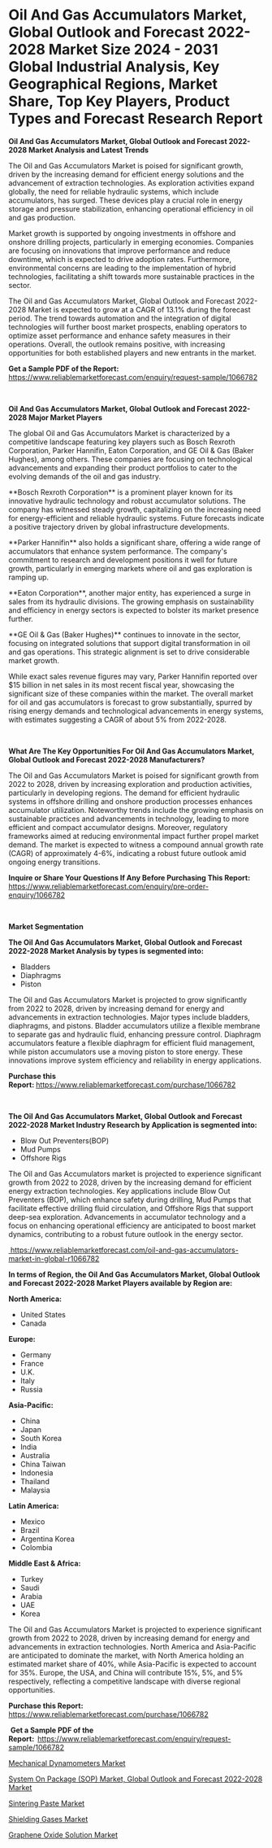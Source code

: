 <p><h1>Oil And Gas Accumulators Market, Global Outlook and Forecast 2022-2028 Market Size 2024 - 2031 Global Industrial Analysis, Key Geographical Regions, Market Share, Top Key Players, Product Types and Forecast Research Report</h1></p><p><strong>Oil And Gas Accumulators Market, Global Outlook and Forecast 2022-2028 Market Analysis and Latest Trends</strong></p>
<p><p>The Oil and Gas Accumulators Market is poised for significant growth, driven by the increasing demand for efficient energy solutions and the advancement of extraction technologies. As exploration activities expand globally, the need for reliable hydraulic systems, which include accumulators, has surged. These devices play a crucial role in energy storage and pressure stabilization, enhancing operational efficiency in oil and gas production.</p><p>Market growth is supported by ongoing investments in offshore and onshore drilling projects, particularly in emerging economies. Companies are focusing on innovations that improve performance and reduce downtime, which is expected to drive adoption rates. Furthermore, environmental concerns are leading to the implementation of hybrid technologies, facilitating a shift towards more sustainable practices in the sector.</p><p>The Oil and Gas Accumulators Market, Global Outlook and Forecast 2022-2028 Market is expected to grow at a CAGR of 13.1% during the forecast period. The trend towards automation and the integration of digital technologies will further boost market prospects, enabling operators to optimize asset performance and enhance safety measures in their operations. Overall, the outlook remains positive, with increasing opportunities for both established players and new entrants in the market.</p></p>
<p><strong>Get a Sample PDF of the Report:&nbsp;</strong> <a href="https://www.reliablemarketforecast.com/enquiry/request-sample/1066782">https://www.reliablemarketforecast.com/enquiry/request-sample/1066782</a></p>
<p>&nbsp;</p>
<p><strong>Oil And Gas Accumulators Market, Global Outlook and Forecast 2022-2028 Major Market Players</strong></p>
<p><p>The global Oil and Gas Accumulators Market is characterized by a competitive landscape featuring key players such as Bosch Rexroth Corporation, Parker Hannifin, Eaton Corporation, and GE Oil & Gas (Baker Hughes), among others. These companies are focusing on technological advancements and expanding their product portfolios to cater to the evolving demands of the oil and gas industry.</p><p>**Bosch Rexroth Corporation** is a prominent player known for its innovative hydraulic technology and robust accumulator solutions. The company has witnessed steady growth, capitalizing on the increasing need for energy-efficient and reliable hydraulic systems. Future forecasts indicate a positive trajectory driven by global infrastructure developments.</p><p>**Parker Hannifin** also holds a significant share, offering a wide range of accumulators that enhance system performance. The company's commitment to research and development positions it well for future growth, particularly in emerging markets where oil and gas exploration is ramping up.</p><p>**Eaton Corporation**, another major entity, has experienced a surge in sales from its hydraulic divisions. The growing emphasis on sustainability and efficiency in energy sectors is expected to bolster its market presence further.</p><p>**GE Oil & Gas (Baker Hughes)** continues to innovate in the sector, focusing on integrated solutions that support digital transformation in oil and gas operations. This strategic alignment is set to drive considerable market growth.</p><p>While exact sales revenue figures may vary, Parker Hannifin reported over $15 billion in net sales in its most recent fiscal year, showcasing the significant size of these companies within the market. The overall market for oil and gas accumulators is forecast to grow substantially, spurred by rising energy demands and technological advancements in energy systems, with estimates suggesting a CAGR of about 5% from 2022-2028.</p></p>
<p>&nbsp;</p>
<p><strong>What Are The Key Opportunities For Oil And Gas Accumulators Market, Global Outlook and Forecast 2022-2028 Manufacturers?</strong></p>
<p><p>The Oil and Gas Accumulators Market is poised for significant growth from 2022 to 2028, driven by increasing exploration and production activities, particularly in developing regions. The demand for efficient hydraulic systems in offshore drilling and onshore production processes enhances accumulator utilization. Noteworthy trends include the growing emphasis on sustainable practices and advancements in technology, leading to more efficient and compact accumulator designs. Moreover, regulatory frameworks aimed at reducing environmental impact further propel market demand. The market is expected to witness a compound annual growth rate (CAGR) of approximately 4-6%, indicating a robust future outlook amid ongoing energy transitions.</p></p>
<p><strong>Inquire or Share Your Questions If Any Before Purchasing This Report:</strong> <a href="https://www.reliablemarketforecast.com/enquiry/pre-order-enquiry/1066782">https://www.reliablemarketforecast.com/enquiry/pre-order-enquiry/1066782</a></p>
<p>&nbsp;</p>
<p><strong>Market Segmentation</strong></p>
<p><strong>The Oil And Gas Accumulators Market, Global Outlook and Forecast 2022-2028 Market Analysis by types is segmented into:</strong></p>
<p><ul><li>Bladders</li><li>Diaphragms</li><li>Piston</li></ul></p>
<p><p>The Oil and Gas Accumulators Market is projected to grow significantly from 2022 to 2028, driven by increasing demand for energy and advancements in extraction technologies. Major types include bladders, diaphragms, and pistons. Bladder accumulators utilize a flexible membrane to separate gas and hydraulic fluid, enhancing pressure control. Diaphragm accumulators feature a flexible diaphragm for efficient fluid management, while piston accumulators use a moving piston to store energy. These innovations improve system efficiency and reliability in energy applications.</p></p>
<p><strong>Purchase this Report:&nbsp;</strong><a href="https://www.reliablemarketforecast.com/purchase/1066782">https://www.reliablemarketforecast.com/purchase/1066782</a></p>
<p>&nbsp;</p>
<p><strong>The Oil And Gas Accumulators Market, Global Outlook and Forecast 2022-2028 Market Industry Research by Application is segmented into:</strong></p>
<p><ul><li>Blow Out Preventers(BOP)</li><li>Mud Pumps</li><li>Offshore Rigs</li></ul></p>
<p><p>The Oil and Gas Accumulators market is projected to experience significant growth from 2022 to 2028, driven by the increasing demand for efficient energy extraction technologies. Key applications include Blow Out Preventers (BOP), which enhance safety during drilling, Mud Pumps that facilitate effective drilling fluid circulation, and Offshore Rigs that support deep-sea exploration. Advancements in accumulator technology and a focus on enhancing operational efficiency are anticipated to boost market dynamics, contributing to a robust future outlook in the energy sector.</p></p>
<p><a href="https://www.reliablemarketforecast.com/oil-and-gas-accumulators-market-in-global-r1066782">&nbsp;https://www.reliablemarketforecast.com/oil-and-gas-accumulators-market-in-global-r1066782</a></p>
<p><strong>In terms of Region, the Oil And Gas Accumulators Market, Global Outlook and Forecast 2022-2028 Market Players available by Region are:</strong></p>
<p>
    <p> <strong> North America: </strong>
        <ul>
            <li>United States</li>
            <li>Canada</li>
        </ul>
        </p> 
    <p> <strong> Europe: </strong>
        <ul>
            <li>Germany</li>
            <li>France</li>
            <li>U.K.</li>
            <li>Italy</li>
            <li>Russia</li>
        </ul>
        </p> 
    <p> <strong> Asia-Pacific: </strong>
        <ul>
            <li>China</li>
            <li>Japan</li>
            <li>South Korea</li>
            <li>India</li>
            <li>Australia</li>
            <li>China Taiwan</li>
            <li>Indonesia</li>
            <li>Thailand</li>
            <li>Malaysia</li>
        </ul>
        </p> 
    <p> <strong> Latin America: </strong>
        <ul>
            <li>Mexico</li>
            <li>Brazil</li>
            <li>Argentina Korea</li>
            <li>Colombia</li>
        </ul>
        </p> 
    <p> <strong> Middle East & Africa: </strong>
        <ul>
            <li>Turkey</li>
            <li>Saudi</li>
            <li>Arabia</li>
            <li>UAE</li>
            <li>Korea</li>
        </ul>
    </p>
    </p>
<p><p>The Oil and Gas Accumulators Market is projected to experience significant growth from 2022 to 2028, driven by increasing demand for energy and advancements in extraction technologies. North America and Asia-Pacific are anticipated to dominate the market, with North America holding an estimated market share of 40%, while Asia-Pacific is expected to account for 35%. Europe, the USA, and China will contribute 15%, 5%, and 5% respectively, reflecting a competitive landscape with diverse regional opportunities.</p></p>
<p><strong>Purchase this Report: </strong><a href="https://www.reliablemarketforecast.com/purchase/1066782">https://www.reliablemarketforecast.com/purchase/1066782</a></p>
<p>&nbsp;<strong>Get a Sample PDF of the Report:&nbsp;&nbsp;</strong><a href="https://www.reliablemarketforecast.com/enquiry/request-sample/1066782">https://www.reliablemarketforecast.com/enquiry/request-sample/1066782</a></p>
<p><strong></strong></p>
<p><p><a href="https://www.linkedin.com/pulse/how-regional-markets-adapting-mechanical-dynamometers-market-srjff?trackingId=UFVYpcHyQ7OC6HbcHWY2Aw%3D%3D">Mechanical Dynamometers Market</a></p><p><a href="https://github.com/PeterParrish5/Market-Research-Report-List-6/blob/main/system-on-package-sop-market-global-outlook-and-forecast-2022-2028-market.md">System On Package (SOP) Market, Global Outlook and Forecast 2022-2028 Market</a></p><p><a href="https://issuu.com/reportprime-2/docs/sintering-paste-market-size-2030.pp_52bd50602b102a">Sintering Paste Market</a></p><p><a href="https://medium.com/@stephaniewynterk14/the-market-study-covers-the-shielding-gases-market-across-various-segments-1658e4f6f1f8">Shielding Gases Market</a></p><p><a href="https://issuu.com/reportprime-2/docs/graphene-oxide-solution-market-size_011fb14a82d465">Graphene Oxide Solution Market</a></p></p>